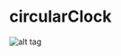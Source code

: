 # circularClock

![alt tag](https://raw.github.com/bibhuticoder/circularClock/master/circularClock/screenshot.jpg)
